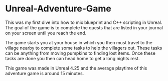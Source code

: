 # Unreal-Adventure-Game
This was my first dive into how to mix blueprint and C++ scripting in Unreal. The goal of the game is to complete the quests that are listed in your journal on your screen until you reach the end.

The game starts you at your house in which you then must travel to the village nearby to complete some tasks to help the villagers out. These tasks can be anything from moving pumpkins to finding lost items. Once these tasks are done you then can head home to get a long nights rest.

This game was made in Unreal 4.25 and the average playtime of this adventure game is around 15 minutes.
